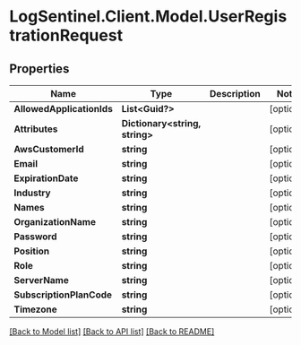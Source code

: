 # LogSentinel.Client.Model.UserRegistrationRequest
## Properties

Name | Type | Description | Notes
------------ | ------------- | ------------- | -------------
**AllowedApplicationIds** | **List&lt;Guid?&gt;** |  | [optional] 
**Attributes** | **Dictionary&lt;string, string&gt;** |  | [optional] 
**AwsCustomerId** | **string** |  | [optional] 
**Email** | **string** |  | [optional] 
**ExpirationDate** | **string** |  | [optional] 
**Industry** | **string** |  | [optional] 
**Names** | **string** |  | [optional] 
**OrganizationName** | **string** |  | [optional] 
**Password** | **string** |  | [optional] 
**Position** | **string** |  | [optional] 
**Role** | **string** |  | [optional] 
**ServerName** | **string** |  | [optional] 
**SubscriptionPlanCode** | **string** |  | [optional] 
**Timezone** | **string** |  | [optional] 

[[Back to Model list]](../README.md#documentation-for-models) [[Back to API list]](../README.md#documentation-for-api-endpoints) [[Back to README]](../README.md)

